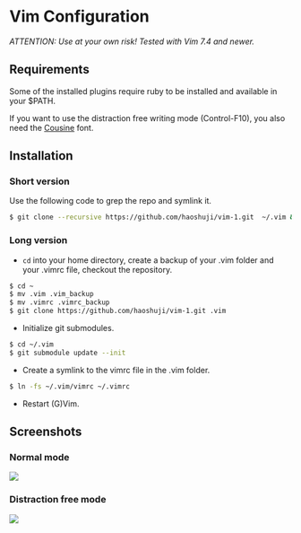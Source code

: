 # Vim Configuration

*ATTENTION: Use at your own risk! Tested with Vim 7.4 and newer.*


## Requirements

Some of the installed plugins require ruby to be installed and available in your $PATH.

If you want to use the distraction free writing mode (Control-F10), you also need the
[Cousine](http://www.fontsquirrel.com/fonts/cousine) font.


## Installation

### Short version

Use the following code to grep the repo and symlink it.

```bash
$ git clone --recursive https://github.com/haoshuji/vim-1.git  ~/.vim && ln -fs ~/.vim/vimrc ~/.vimrc
```

### Long version

* `cd` into your home directory, create a backup of your .vim folder and your .vimrc file, checkout the repository.

```bash
$ cd ~
$ mv .vim .vim_backup
$ mv .vimrc .vimrc_backup
$ git clone https://github.com/haoshuji/vim-1.git .vim
```

* Initialize git submodules.

```bash
$ cd ~/.vim
$ git submodule update --init
```

* Create a symlink to the vimrc file in the .vim folder.

```bash
$ ln -fs ~/.vim/vimrc ~/.vimrc
```

* Restart (G)Vim.

## Screenshots

### Normal mode

![](https://i.cloudup.com/iBVvKEJFy6.png)

### Distraction free mode

![](https://i.cloudup.com/MJmyXKlF1E.png)
